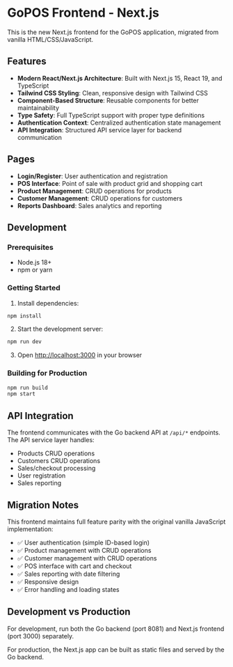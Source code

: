 # GoPOS Frontend - Next.js

This is the new Next.js frontend for the GoPOS application, migrated from vanilla HTML/CSS/JavaScript.

## Features

- **Modern React/Next.js Architecture**: Built with Next.js 15, React 19, and TypeScript
- **Tailwind CSS Styling**: Clean, responsive design with Tailwind CSS
- **Component-Based Structure**: Reusable components for better maintainability
- **Type Safety**: Full TypeScript support with proper type definitions
- **Authentication Context**: Centralized authentication state management
- **API Integration**: Structured API service layer for backend communication

## Pages

- **Login/Register**: User authentication and registration
- **POS Interface**: Point of sale with product grid and shopping cart
- **Product Management**: CRUD operations for products
- **Customer Management**: CRUD operations for customers
- **Reports Dashboard**: Sales analytics and reporting

## Development

### Prerequisites

- Node.js 18+
- npm or yarn

### Getting Started

1. Install dependencies:
```bash
npm install
```

2. Start the development server:
```bash
npm run dev
```

3. Open [http://localhost:3000](http://localhost:3000) in your browser

### Building for Production

```bash
npm run build
npm start
```

## API Integration

The frontend communicates with the Go backend API at `/api/*` endpoints. The API service layer handles:

- Products CRUD operations
- Customers CRUD operations
- Sales/checkout processing
- User registration
- Sales reporting

## Migration Notes

This frontend maintains full feature parity with the original vanilla JavaScript implementation:

- ✅ User authentication (simple ID-based login)
- ✅ Product management with CRUD operations
- ✅ Customer management with CRUD operations
- ✅ POS interface with cart and checkout
- ✅ Sales reporting with date filtering
- ✅ Responsive design
- ✅ Error handling and loading states

## Development vs Production

For development, run both the Go backend (port 8081) and Next.js frontend (port 3000) separately.

For production, the Next.js app can be built as static files and served by the Go backend.
